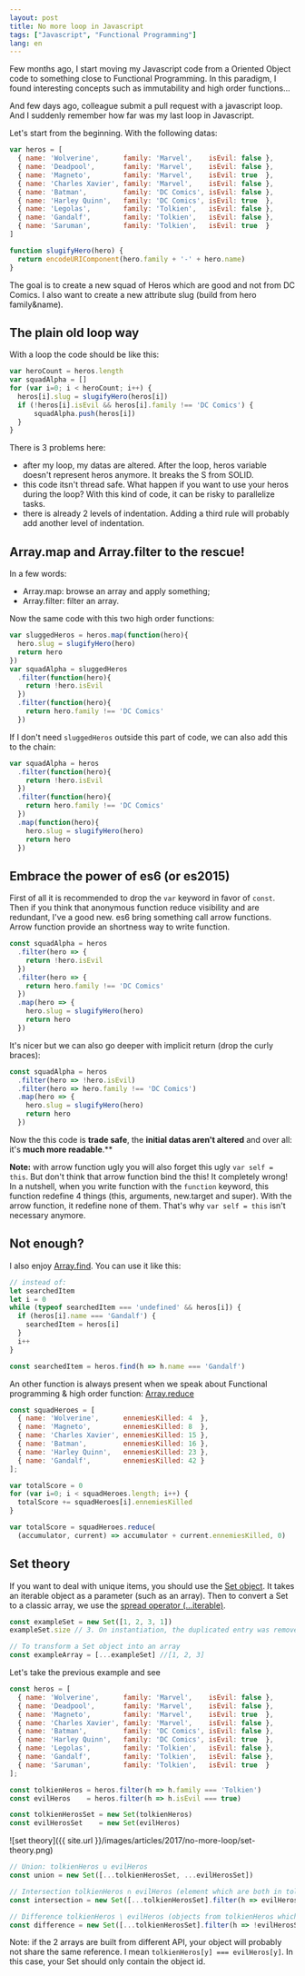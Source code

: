 ```yaml
---
layout: post
title: No more loop in Javascript
tags: ["Javascript", "Functional Programming"]
lang: en
---
```


Few months ago, I start moving my Javascript code from a Oriented Object code to something close to Functional Programming.
In this paradigm, I found interesting concepts such as immutability and high order functions...

And few days ago, colleague submit a pull request with a javascript loop. And I suddenly remember how far was my last loop in Javascript.

Let's start from the beginning. With the following datas:

```js
var heros = [
  { name: 'Wolverine',      family: 'Marvel',    isEvil: false },
  { name: 'Deadpool',       family: 'Marvel',    isEvil: false },
  { name: 'Magneto',        family: 'Marvel',    isEvil: true  },
  { name: 'Charles Xavier', family: 'Marvel',    isEvil: false },
  { name: 'Batman',         family: 'DC Comics', isEvil: false },
  { name: 'Harley Quinn',   family: 'DC Comics', isEvil: true  },
  { name: 'Legolas',        family: 'Tolkien',   isEvil: false },
  { name: 'Gandalf',        family: 'Tolkien',   isEvil: false },
  { name: 'Saruman',        family: 'Tolkien',   isEvil: true  }
]

function slugifyHero(hero) {
  return encodeURIComponent(hero.family + '-' + hero.name)
}
```

The goal is to create a new squad of Heros which are good and not from DC Comics. I also want to create a new attribute slug (build from hero family&name).

## The plain old loop way

With a loop the code should be like this:

```js
var heroCount = heros.length
var squadAlpha = []
for (var i=0; i < heroCount; i++) {
  heros[i].slug = slugifyHero(heros[i])
  if (!heros[i].isEvil && heros[i].family !== 'DC Comics') {
      squadAlpha.push(heros[i])
  }
}
```

There is 3 problems here:

* after my loop, my datas are altered. After the loop, heros variable doesn't represent heros anymore. It breaks the S from SOLID.
* this code itsn't thread safe. What happen if you want to use your heros during the loop? With this kind of code, it can be risky to parallelize tasks.
* there is already 2 levels of indentation. Adding a third rule will probably add another level of indentation.

## Array.map and Array.filter to the rescue!

In a few words:

* Array.map: browse an array and apply something;
* Array.filter: filter an array.

Now the same code with this two high order functions:

```js
var sluggedHeros = heros.map(function(hero){
  hero.slug = slugifyHero(hero)
  return hero
})
var squadAlpha = sluggedHeros
  .filter(function(hero){
    return !hero.isEvil
  })
  .filter(function(hero){
    return hero.family !== 'DC Comics'
  })
```

If I don't need `sluggedHeros` outside this part of code, we can also add this to the chain:

```js
var squadAlpha = heros
  .filter(function(hero){
    return !hero.isEvil
  })
  .filter(function(hero){
    return hero.family !== 'DC Comics'
  })
  .map(function(hero){
    hero.slug = slugifyHero(hero)
    return hero
  })
```

## Embrace the power of es6 (or es2015)

First of all it is recommended to drop the `var` keyword in favor of `const`.
Then if you think that anonymous function reduce visibility and are redundant, I've a good new. es6 bring something call arrow functions. Arrow function provide an shortness way to write function.

```js
const squadAlpha = heros
  .filter(hero => {
    return !hero.isEvil
  })
  .filter(hero => {
    return hero.family !== 'DC Comics'
  })
  .map(hero => {
    hero.slug = slugifyHero(hero)
    return hero
  })
```

It's nicer but we can also go deeper with implicit return (drop the curly braces):

```js
const squadAlpha = heros
  .filter(hero => !hero.isEvil)
  .filter(hero => hero.family !== 'DC Comics')
  .map(hero => {
    hero.slug = slugifyHero(hero)
    return hero
  })
```

Now the this code is **trade safe**, the **initial datas aren't altered** and over all: it's **much more readable**.**

**Note:** with arrow function ugly you will also forget this ugly `var self = this`. But don't think that arrow function bind the this! It completely wrong!
In a nutshell, when you write function with the `function` keyword, this function redefine 4 things (this, arguments, new.target and super). With the arrow function, it redefine none of them. That's why `var self = this` isn't necessary anymore.

## Not enough?

I also enjoy [Array.find](https://developer.mozilla.org/en-US/docs/Web/JavaScript/Reference/Global_Objects/Array/find). You can use it like this:

```js
// instead of:
let searchedItem
let i = 0
while (typeof searchedItem === 'undefined' && heros[i]) {
  if (heros[i].name === 'Gandalf') {
    searchedItem = heros[i]
  }
  i++
}

const searchedItem = heros.find(h => h.name === 'Gandalf')
```

An other function is always present when we speak about Functional programming & high order function: [Array.reduce](https://developer.mozilla.org/en-US/docs/Web/JavaScript/Reference/Global_Objects/Array/Reduce)

```js
const squadHeroes = [
  { name: 'Wolverine',      ennemiesKilled: 4  },
  { name: 'Magneto',        ennemiesKilled: 8  },
  { name: 'Charles Xavier', ennemiesKilled: 15 },
  { name: 'Batman',         ennemiesKilled: 16 },
  { name: 'Harley Quinn',   ennemiesKilled: 23 },
  { name: 'Gandalf',        ennemiesKilled: 42 }
];

var totalScore = 0
for (var i=0; i < squadHeroes.length; i++) {
  totalScore += squadHeroes[i].ennemiesKilled
}

var totalScore = squadHeroes.reduce(
  (accumulator, current) => accumulator + current.ennemiesKilled, 0)
```

## Set theory

If you want to deal with unique items, you should use the [Set object](https://developer.mozilla.org/en-US/docs/Web/JavaScript/Reference/Global_Objects/Set). It takes an iterable object as a parameter (such as an array). Then to convert a Set to a classic array, we use the [spread operator (...iterable)](https://developer.mozilla.org/en-US/docs/Web/JavaScript/Reference/Operators/Spread_operator).

```js
const exampleSet = new Set([1, 2, 3, 1])
exampleSet.size // 3. On instantiation, the duplicated entry was removed (here 1)

// To transform a Set object into an array
const exampleArray = [...exampleSet] //[1, 2, 3]
```

Let's take the previous example and see

```js
const heros = [
  { name: 'Wolverine',      family: 'Marvel',    isEvil: false },
  { name: 'Deadpool',       family: 'Marvel',    isEvil: false },
  { name: 'Magneto',        family: 'Marvel',    isEvil: true  },
  { name: 'Charles Xavier', family: 'Marvel',    isEvil: false },
  { name: 'Batman',         family: 'DC Comics', isEvil: false },
  { name: 'Harley Quinn',   family: 'DC Comics', isEvil: true  },
  { name: 'Legolas',        family: 'Tolkien',   isEvil: false },
  { name: 'Gandalf',        family: 'Tolkien',   isEvil: false },
  { name: 'Saruman',        family: 'Tolkien',   isEvil: true  }
];

const tolkienHeros = heros.filter(h => h.family === 'Tolkien')
const evilHeros    = heros.filter(h => h.isEvil === true)

const tolkienHerosSet = new Set(tolkienHeros)
const evilHerosSet    = new Set(evilHeros)
```

![set theory]({{ site.url }}/images/articles/2017/no-more-loop/set-theory.png)

```js
// Union: tolkienHeros ∪ evilHeros
const union = new Set([...tolkienHerosSet, ...evilHerosSet])

// Intersection tolkienHeros ∩ evilHeros (element which are both in tolkienHeros and evilHeros)
const intersection = new Set([...tolkienHerosSet].filter(h => evilHerosSet.has(h)))

// Difference tolkienHeros \ evilHeros (objects from tolkienHeros which are not in evilHeros)
const difference = new Set([...tolkienHerosSet].filter(h => !evilHerosSet.has(h)))
```

Note: if the 2 arrays are built from different API, your object will probably not share the same reference. I mean `tolkienHeros[y] === evilHeros[y]`. In this case, your Set should only contain the object id.
